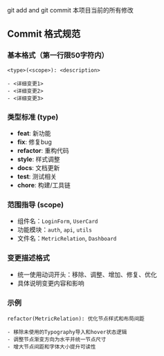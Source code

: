 git add and git commit 本项目当前的所有修改

## Commit 格式规范

### 基本格式（第一行限50字符内）
```
<type>(<scope>): <description>

- <详细变更1>
- <详细变更2>
- <详细变更3>
```

### 类型标准 (type)
- **feat**: 新功能
- **fix**: 修复bug
- **refactor**: 重构代码
- **style**: 样式调整
- **docs**: 文档更新
- **test**: 测试相关
- **chore**: 构建/工具链

### 范围指导 (scope)
- 组件名：`LoginForm`, `UserCard`
- 功能模块：`auth`, `api`, `utils`
- 文件名：`MetricRelation`, `Dashboard`

### 变更描述格式
- 统一使用动词开头：移除、调整、增加、修复、优化
- 具体说明变更内容和影响

### 示例
```
refactor(MetricRelation): 优化节点样式和布局间距

- 移除未使用的Typography导入和hover状态逻辑
- 调整节点渐变方向为水平并统一节点尺寸
- 增大节点间距和字体大小提升可读性
```